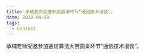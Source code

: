 ```yaml
---
title: 承楠老师受邀参加圆桌环节“通信技术漫谈”。
date: 2022-06-29
tags:
  - contest
---
```


承楠老师受邀参加通信算法大赛圆桌环节“通信技术漫谈”。

<!--more-->


